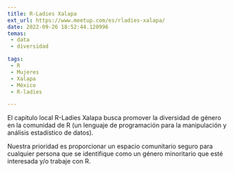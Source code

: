 ```yaml
---
title: R-Ladies Xalapa
ext_url: https://www.meetup.com/es/rladies-xalapa/
date: 2022-09-26 18:52:44.120996
temas:
 - data
 - diversidad

tags:
 - R
 - Mujeres
 - Xalapa
 - México
 - R-ladies

---
```


El capítulo local R-Ladies Xalapa busca promover la diversidad de género en la comunidad de R (un lenguaje de programación para la manipulación y análisis estadístico de datos).

Nuestra prioridad es proporcionar un espacio comunitario seguro para cualquier persona que se identifique como un género minoritario que esté interesada y/o trabaje con R.

    